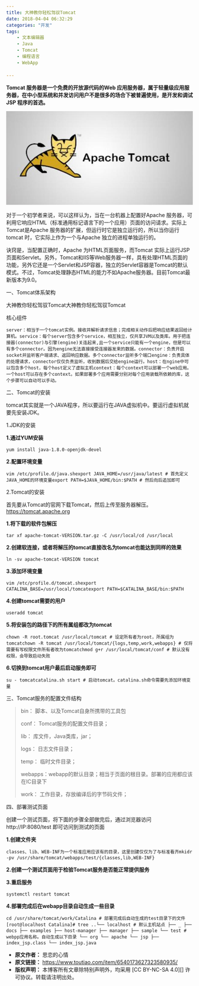 ```yaml
---
title: 大神教你轻松驾驭Tomcat
date: 2018-04-04 06:32:29
categories: "开发"
tags:
	- 文本编辑器
	- Java
	- Tomcat
	- 编程语言
	- WebApp

---
```


**Tomcat 服务器是一个免费的开放源代码的Web 应用服务器，属于轻量级应用服务器，在中小型系统和并发访问用户不是很多的场合下被普遍使用，是开发和调试JSP 程序的首选。**


![大神教你轻松驾驭Tomcat][Tomcat]

对于一个初学者来说，可以这样认为，当在一台机器上配置好Apache 服务器，可利用它响应HTML（标准通用标记语言下的一个应用）页面的访问请求。实际上Tomcat是Apache 服务器的扩展，但运行时它是独立运行的，所以当你运行tomcat 时，它实际上作为一个与Apache 独立的进程单独运行的。

诀窍是，当配置正确时，Apache 为HTML页面服务，而Tomcat 实际上运行JSP 页面和Servlet。另外，Tomcat和IIS等Web服务器一样，具有处理HTML页面的功能，另外它还是一个Servlet和JSP容器，独立的Servlet容器是Tomcat的默认模式。不过，Tomcat处理静态HTML的能力不如Apache服务器。目前Tomcat最新版本为9.0。

一、Tomcat体系架构

大神教你轻松驾驭Tomcat大神教你轻松驾驭Tomcat

核心组件

``````````
server：相当于一个tomcat实例。接收并解析请求信息；完成相关动作后把响应结果返回给计算机。service：每个server包含多个service，相互独立，仅共享JVM以及类库。用于把连接器(connector)与引擎(engine)关连起来,且一个service只能有一个engine，但是可以有多个connector。因为engine无法直接接受连接器发来的数据。connector：负责开启socket并监听客户端请求、返回响应数据。多个connector监听多个端口engine：负责具体的处理请求，connector仅仅负责监听，收到数据后交给engine运行。host：在ngine中可以包含多个host，每个host定义了虚拟主机context：每个context可以部署一个web应用。一个host可以存在多个context。如果部署多个应用需要分别对每个应用装载所依赖的库，这个步骤可以自动可以手动。
``````````

二、Tomcat的安装

tomcat其实就是一个JAVA程序，所以要运行在JAVA虚拟机中。要运行虚拟机就要先安装JDK。

1.JDK的安装

**1.通过YUM安装**

``````````
yum install java-1.8.0-openjdk-devel
``````````

**2.配置环境变量**

``````````
vim /etc/profile.d/java.shexport JAVA_HOME=/usr/java/latest # 首先定义JAVA_HOME的环境变量export PATH=$JAVA_HOME/bin:$PATH # 然后向后追加即可
``````````

2.Tomcat的安装

首先要从Tomcat的官网下载Tomcat，然后上传至服务器解压。 https://tomcat.apache.org

**1.将下载的软件包解压**

``````````
tar xf apache-tomcat-VERSION.tar.gz -C /usr/local/cd /usr/local
``````````

**2.创建软连接，或者将解压的tomcat直接改名为tomcat也能达到同样的效果**

``````````
ln -sv apache-tomcat-VERSION tomcat
``````````

**3.添加环境变量**

``````````
vim /etc/profile.d/tomcat.shexport CATALINA_BASE=/usr/local/tomcatexport PATH=$CATALINA_BASE/bin:$PATH
``````````

**4.创建tomcat需要的用户**

``````````
useradd tomcat
``````````

**5.将安装包的路径下的所有属组都改为tomcat**

``````````
chown -R root.tomcat /usr/local/tomcat # 设定所有者为root，所属组为tomcatchown -R tomcat /usr/local/tomcat/{logs,temp,work,webapps} # 仅将需要有写权限文件所有者改为tomcatchmod g+r /usr/local/tomcat/conf # 默认没有权限，会导致启动失败
``````````

**6.切换到tomcat用户最后启动服务即可**

``````````
su - tomcatcatalina.sh start # 启动tomcat。catalina.sh命令需要先添加环境变量
``````````

三、Tomcat服务的配置文件结构

> bin： 脚本、以及Tomcat自身所携带的工具包
> 
> conf： Tomcat服务的配置文件目录；
> 
> lib： 库文件，Java类库，jar；
> 
> logs： 日志文件目录；
> 
> temp： 临时文件目录；
> 
> webapps：webapp的默认目录；相当于页面的根目录。部署的应用都应该在IC目录下
> 
> work： 工作目录，存放编译后的字节码文件；

四、部署测试页面

创建一个测试页面，将下面的步骤全部做完后，通过浏览器访问http://IP:8080/test 即可访问到测试的页面

**1.创建文件夹**

``````````
classes、lib、WEB-INF为一个标准应用应该有的目录，这里创建仅仅为了与标准看齐mkidr -pv /usr/share/tomcat/webapps/test/{classes,lib,WEB-INF}
``````````

**2.创建一个测试页面用于检验Tomcat服务是否能正常提供服务**

**3.重启服务**

``````````
systemctl restart tomcat
``````````

**4.部署完成后在webapp目录自动生成一些目录**

``````````
cd /usr/share/tomcat/work/Catalina # 部署完成后自动生成的test目录下的文件[root@localhost Catalina]# tree ..└── localhost # 默认主机站点 ├── _ ├── docs ├── examples ├── host-manager ├── manager ├── sample └── test # webpp应用名称。自动生成以下目录 └── org └── apache └── jsp ├── index_jsp.class └── index_jsp.java
``````````


[Tomcat]: static/resources/crawler/YIUY-FVIF-BRZQ.jpg
 *  **原文作者：** 思恋的心情
 *  **原文链接：** https://www.toutiao.com/item/6540173627323580935/
 *  **版权声明：** 本博客所有文章除特别声明外，均采用 [CC BY-NC-SA 4.0][] 许可协议。转载请注明出处。
